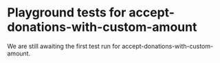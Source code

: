 # Playground tests for accept-donations-with-custom-amount
We are still awaiting the first test run for accept-donations-with-custom-amount.
